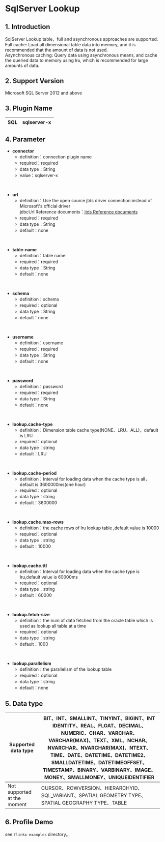 # SqlServer Lookup

## 1. Introduction
SqlServer Lookup table，full and asynchronous approaches are supported.<br />
Full cache: Load all dimensional table data into memory, and it is recommended that the amount of data is not used.<br />
Asynchronous caching: Query data using asynchronous means, and cache the queried data to memory using lru, which is recommended for large amounts of data.

## 2. Support Version
Microsoft SQL Server 2012 and above

## 3. Plugin Name
| SQL | sqlserver-x |
| --- | --- |

## 4. Parameter

- **connector**
   - definition：connection plugin  name
   - required：required
   - data type：String
   - value：sqlserver-x

​<br /> 

- **url**
   - definition：Use the open source jtds driver connection instead of Microsoft's official driver<br />jdbcUrl Reference documents：[jtds Reference documents](http://jtds.sourceforge.net/faq.html)
   - required：required
   - data type：String
   - default：none

<br />

- **table-name**
   - definition：table name
   - required：required
   - data type：String
   - default：none

<br />

- **schema**
   - definition：schema
   - required：optional
   - data type：String
   - default：none

​<br />

- **username**
   - definition：username
   - required：required
   - data type：String
   - default：none

​<br />

- **password**
   - definition：password
   - required：required
   - data type：String
   - default：none

​<br />

- **lookup.cache-type**
   - definition：Dimension table cache type(NONE、LRU、ALL)，default is LRU
   - required：optional
   - data type：string
   - default：LRU

<br />

- **lookup.cache-period**
   - definition：Interval for loading data when the cache type is all， default is 3600000ms(one hour)
   - required：optional
   - data type：string
   - default：3600000

<br />

- **lookup.cache.max-rows**
   - definition：the cache rows of lru lookup table ,default value is 10000
   - required：optional
   - data type：string
   - default：10000

<br />

- **lookup.cache.ttl**
   - definition：Interval for loading data when the cache type is lru,default value is 60000ms
   - required：optional
   - data type：string
   - default：60000

​<br />

- **lookup.fetch-size**
   - definition：the num of data fetched from the  oracle table which is used as lookup all table at a time
   - required：optional
   - data type：string
   - default：1000

​<br /> 

- **lookup.parallelism**
   - definition：the parallelism of the lookup table
   - required：optional
   - data type：string
   - default：none



## 5. Data type
|Supported data type | BIT、INT、SMALLINT、TINYINT、BIGINT、INT IDENTITY、REAL、FLOAT、DECIMAL、NUMERIC、CHAR、VARCHAR、VARCHAR(MAX)、TEXT、XML、NCHAR、NVARCHAR、NVARCHAR(MAX)、NTEXT、TIME、DATE、DATETIME、DATETIME2、SMALLDATETIME、DATETIMEOFFSET、TIMESTAMP、BINARY、VARBINARY、IMAGE、MONEY、SMALLMONEY、UNIQUEIDENTIFIER |
| ---| ---|
| Not supported at the moment | CURSOR、ROWVERSION、HIERARCHYID、SQL_VARIANT、SPATIAL GEOMETRY TYPE、SPATIAL GEOGRAPHY TYPE、TABLE |

## 6. Profile Demo
see `flinkx-examples` directory。
